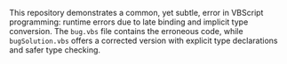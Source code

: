 This repository demonstrates a common, yet subtle, error in VBScript programming:  runtime errors due to late binding and implicit type conversion. The `bug.vbs` file contains the erroneous code, while `bugSolution.vbs` offers a corrected version with explicit type declarations and safer type checking.